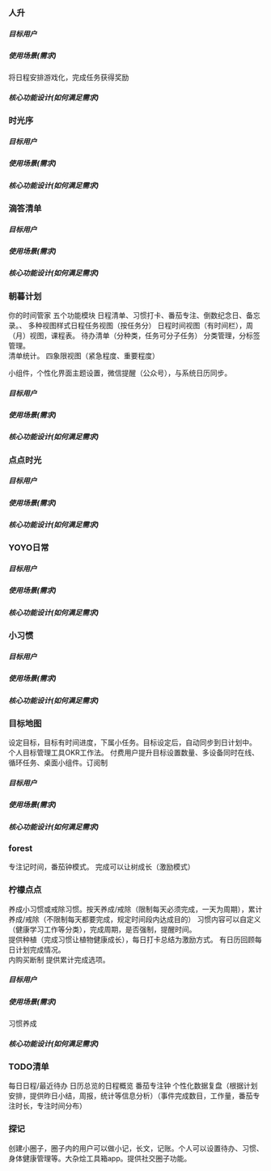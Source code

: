 ### 人升
##### 目标用户
##### 使用场景(需求)
将日程安排游戏化，完成任务获得奖励
##### 核心功能设计(如何满足需求)
### 时光序
##### 目标用户
##### 使用场景(需求)
##### 核心功能设计(如何满足需求)
### 滴答清单
##### 目标用户
##### 使用场景(需求)
##### 核心功能设计(如何满足需求)
### 朝暮计划
你的时间管家
五个功能模块
日程清单、习惯打卡、番茄专注、倒数纪念日、备忘录。、
多种视图样式日程任务视图（按任务分） 日程时间视图（有时间栏），周（月）视图，课程表。 
待办清单（分种类，任务可分子任务）
分类管理，分标签管理。  
清单统计。 
四象限视图（紧急程度、重要程度）  

小组件，个性化界面主题设置，微信提醒（公众号），与系统日历同步。
##### 目标用户
##### 使用场景(需求)
##### 核心功能设计(如何满足需求)
### 点点时光

##### 目标用户
##### 使用场景(需求)
##### 核心功能设计(如何满足需求)
### YOYO日常
##### 目标用户
##### 使用场景(需求)
##### 核心功能设计(如何满足需求)
### 小习惯
##### 目标用户
##### 使用场景(需求)
##### 核心功能设计(如何满足需求)
### 目标地图
设定目标，目标有时间进度，下属小任务。目标设定后，自动同步到日计划中。
个人目标管理工具OKR工作法。
付费用户提升目标设置数量、多设备同时在线、循环任务、桌面小组件。订阅制
##### 目标用户
##### 使用场景(需求)
##### 核心功能设计(如何满足需求)
### forest
专注记时间，番茄钟模式。 完成可以让树成长（激励模式）
### 柠檬点点
养成小习惯或戒除习惯。按天养成/戒除（限制每天必须完成，一天为周期），累计养成/戒除（不限制每天都要完成，规定时间段内达成目的） 
习惯内容可以自定义（健康学习工作等分类），完成周期，是否强制，提醒时间。  
提供种植（完成习惯让植物健康成长），每日打卡总结为激励方式。  有日历回顾每日计划完成情况。  
内购买断制 提供累计完成选项。  
##### 目标用户
##### 使用场景(需求)
习惯养成
##### 核心功能设计(如何满足需求)
### TODO清单
每日日程/最近待办
日历总览的日程概览
番茄专注钟
个性化数据复盘（根据计划安排，提供昨日小结，周报，统计等信息分析）（事件完成数目，工作量，番茄专注时长，专注时间分布）  
### 探记
创建小圈子，圈子内的用户可以做小记，长文，记账。个人可以设置待办、习惯、身体健康管理等。大杂烩工具箱app。提供社交圈子功能。